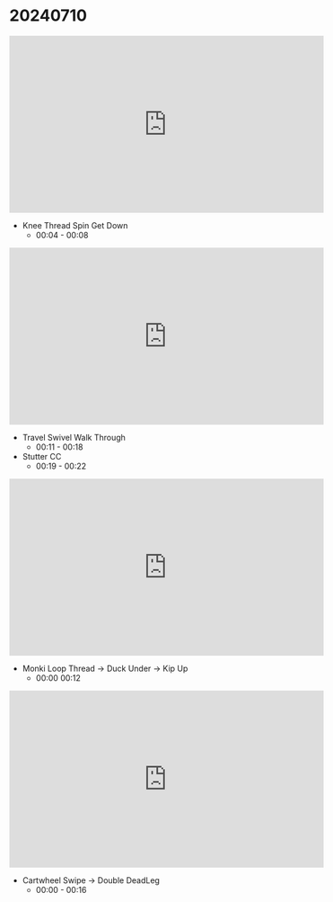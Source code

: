 # 20240710

<iframe width="560" height="315" src="https://www.youtube.com/embed/1JQjqNN-46Q?si=dLlVdtC9VqDhd7ft" title="YouTube video player" frameborder="0" allow="accelerometer; autoplay; clipboard-write; encrypted-media; gyroscope; picture-in-picture; web-share" referrerpolicy="strict-origin-when-cross-origin" allowfullscreen></iframe>

- Knee Thread Spin Get Down
    - 00:04 - 00:08

<iframe width="560" height="315" src="https://www.youtube.com/embed/D_5LuI4Jiq0?si=hWG7Br8KmDM6Zwqh" title="YouTube video player" frameborder="0" allow="accelerometer; autoplay; clipboard-write; encrypted-media; gyroscope; picture-in-picture; web-share" referrerpolicy="strict-origin-when-cross-origin" allowfullscreen></iframe>

- Travel Swivel Walk Through
    - 00:11 - 00:18
- Stutter CC
    - 00:19 - 00:22

<iframe width="560" height="315" src="https://www.youtube.com/embed/02BMHaRx4KA?si=aIXpPdkF583_p7Ux" title="YouTube video player" frameborder="0" allow="accelerometer; autoplay; clipboard-write; encrypted-media; gyroscope; picture-in-picture; web-share" referrerpolicy="strict-origin-when-cross-origin" allowfullscreen></iframe>

- Monki Loop Thread -> Duck Under -> Kip Up
    - 00:00 00:12

<iframe width="560" height="315" src="https://www.youtube.com/embed/Rk28916vVyY?si=4Vsmk9NCY8levgTH" title="YouTube video player" frameborder="0" allow="accelerometer; autoplay; clipboard-write; encrypted-media; gyroscope; picture-in-picture; web-share" referrerpolicy="strict-origin-when-cross-origin" allowfullscreen></iframe>

- Cartwheel Swipe -> Double DeadLeg
    - 00:00 - 00:16
